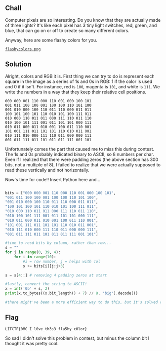 
## Chall

Computer pixels are so interesting. Do you know that they are actually made of three lights? It's like each pixel has 3 tiny light switches, red, green, and blue, that can go on or off to create so many different colors.

Anyway, here are some flashy colors for you.

[`flashycolors.png`](https://drive.google.com/file/d/1X7PMv0vi-Cp_xKzYeFd_wxxPGY373jgz/view?usp=sharing)

## Solution
Alright, colors and RGB it is. First thing we can try to do is represent each square in the image as a series of 1s and 0s in RGB: 1 if the color is used and 0 if it isn't. For instance, red is `100`, magenta is `101`, and white is `111`. We write the numbers in a way that they keep their relative cell positions.

```
000 000 001 110 000 110 001 000 100 101 
001 011 100 100 001 100 100 110 101 100 
001 010 000 100 110 011 110 000 011 011 
100 101 100 101 110 010 101 100 111 011 
010 000 110 011 011 000 111 110 011 110 
010 100 101 111 001 011 101 101 000 111 
010 011 000 011 010 001 100 011 110 001 
101 001 111 011 101 101 110 010 011 001 
010 111 010 000 111 110 011 000 000 111 
001 011 111 011 101 011 011 111 001 101 
```

Unfortunately comes the part that caused me to miss this during contest. The 1s and 0s probably indicated binary to ASCII, so 8 numbers per char. Even if I realized that there were padding zeros (the above section has 300 bits, not a multiple of 8), I failed to realize that we were actually supposed to read these vertically and not horizontally.

Now's time for code!! Insert Python here and...

```Python

bits = ["000 000 001 110 000 110 001 000 100 101",
"001 011 100 100 001 100 100 110 101 100",
"001 010 000 100 110 011 110 000 011 011",
"100 101 100 101 110 010 101 100 111 011",
"010 000 110 011 011 000 111 110 011 110",
"010 100 101 111 001 011 101 101 000 111",
"010 011 000 011 010 001 100 011 110 001",
"101 001 111 011 101 101 110 010 011 001",
"010 111 010 000 111 110 011 000 000 111",
"001 011 111 011 101 011 011 111 001 101"]

#time to resd bits by column, rather than row...
s = ""
for j in range(0, 39, 4):
    for i in range(10):
        #i = row number, j = helps with col
        s += bits[i][j:j+3]
        
s = s[4::] # removing 4 padding zeros at start

#lastly, convert the string to ASCII!
x = int('0b' + s, 2)
print(x.to_bytes((x.bit_length() + 7) // 8, 'big').decode())

#there might've been a more efficient way to do this, but it's solved regardless :D

```
## Flag
`LITCTF{0MG_I_l0ve_th3s3_fla5hy_c0lor}`

So sad I didn't solve this problem in contest, but minus the column bit I thought it was pretty cool.

